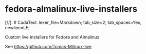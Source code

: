 # fedora-almalinux-live-installers
[//]: # CudaText: lexer_file=Markdown; tab_size=2; tab_spaces=Yes; newline=LF;

Custom live installers for Fedora and Almalinux

See https://github.com/Tomas-M/linux-live
